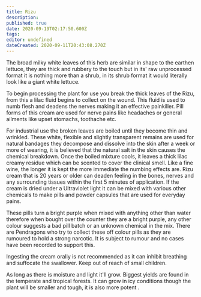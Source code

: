 ```yaml
---
title: Rizu
description: 
published: true
date: 2020-09-19T02:17:50.600Z
tags: 
editor: undefined
dateCreated: 2020-09-11T20:43:08.270Z
---
```


The broad milky white leaves of this herb are similar in shape to the earthen lettuce, they are thick and rubbery to the touch but in its' raw unprocessed format it is nothing more than a shrub, in its shrub format it would literally look like a giant white lettuce.

To begin processing the plant for use you break the thick leaves of the Rizu, from this a lilac fluid begins to collect on the wound. This fluid is used to numb flesh and deadens the nerves making it an effective painkiller. Pill forms of this cream are used for nerve pains like headaches or general ailments like upset stomachs, toothache etc.

For industrial use the broken leaves are boiled until they become thin and wrinkled. These white, flexible and slightly transparent remains are used for natural bandages they decompose and dissolve into the skin after a week or more of wearing, it is believed that the natural salt in the skin causes the chemical breakdown. Once the boiled mixture cools, it leaves a thick lilac creamy residue which can be scented to cover the clinical smell. Like a fine wine, the longer it is kept the more immediate the numbing effects are. Rizu cream that is 20 years or older can deaden feeling in the bones, nerves and any surrounding tissues within the first 5 minutes of application. If the cream is dried under a Ultraviolet light it can be mixed with various other chemicals to make pills and powder capsules that are used for everyday pains.

These pills turn a bright purple when mixed with anything other than water therefore when bought over the counter they are a bright purple, any other colour suggests a bad pill batch or an unknown chemical in the mix. There are Pendragons who try to collect these off colour pills as they are rumoured to hold a strong narcotic. It is subject to rumour and no cases have been recorded to support this.

Ingesting the cream orally is not recommended as it can inhibit breathing and suffocate the swallower. Keep out of reach of small children.

As long as there is moisture and light it'll grow. Biggest yields are found in the temperate and tropical forests. It can grow in icy conditions though the plant will be smaller and tough, it is also more potent .